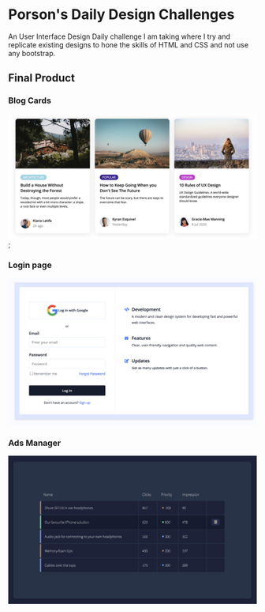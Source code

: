 # Porson's Daily Design Challenges

An User Interface Design Daily challenge I am taking where I try and replicate existing designs to hone the skills of HTML and CSS and not use any bootstrap.

## Final Product

### Blog Cards

!["screenshot of blog cards"](https://github.com/oddporson/ui-design-set/blob/master/docs/blog-cards.png);

### Login page

!['screenshot of login'](https://github.com/oddporson/ui-design-set/blob/master/docs/login.png)

### Ads Manager

!['screenshot of ad managers'](https://github.com/oddporson/ui-design-set/blob/master/docs/ads-manager-table.png)
